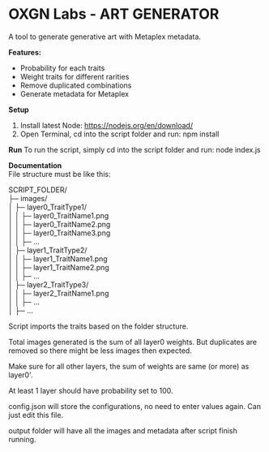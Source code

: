 # OXGN Labs - ART GENERATOR
A tool to generate generative art with Metaplex metadata. 

**Features:**
* Probability for each traits
* Weight traits for different rarities
* Remove duplicated combinations
* Generate metadata for Metaplex

**Setup** 
1) Install latest Node: https://nodejs.org/en/download/
2) Open Terminal, cd into the script folder and run: 
npm install

**Run**
To run the script, simply cd into the script folder and run:
node index.js 

**Documentation**  
File structure must be like this:

SCRIPT_FOLDER/  
├─ images/  
│  ├─ layer0_TraitType1/  
│  │  ├─ layer0_TraitName1.png  
│  │  ├─ layer0_TraitName2.png  
│  │  ├─ layer0_TraitName3.png  
│  │  ├─ ...  
│  ├─ layer1_TraitType2/  
│  │  ├─ layer1_TraitName1.png   
│  │  ├─ layer1_TraitName2.png  
│  │  ├─ ...  
│  ├─ layer2_TraitType3/  
│  │  ├─ layer2_TraitName1.png  
│  │  ├─ ...  
│  ├─ ...  

Script imports the traits based on the folder structure.

Total images generated is the sum of all layer0 weights. But duplicates are removed so there might be less images then expected.

Make sure for all other layers, the sum of weights are same (or more) as layer0'.

At least 1 layer should have probability set to 100.

config.json will store the configurations, no need to enter values again. Can just edit this file.

output folder will have all the images and metadata after script finish running.